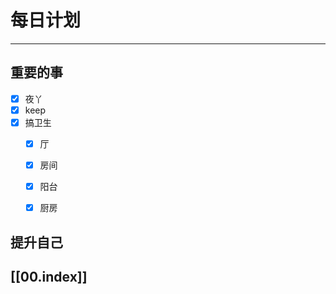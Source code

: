 
# 每日计划
---
## 重要的事

- [x]    夜丫
- [x]   keep
- [x]  搞卫生
    - [x] 厅
    - [x] 房间
    - [x] 阳台
    - [x] 厨房
    




## 提升自己

  



## [[00.index]]










